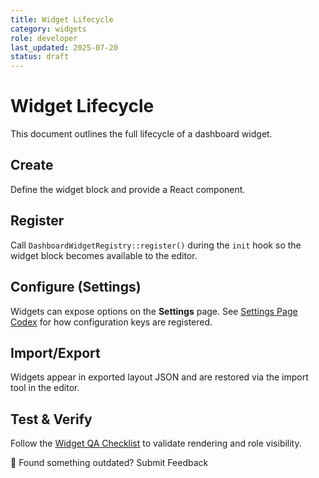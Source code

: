 ```yaml
---
title: Widget Lifecycle
category: widgets
role: developer
last_updated: 2025-07-20
status: draft
---
```


# Widget Lifecycle

This document outlines the full lifecycle of a dashboard widget.

## Create
Define the widget block and provide a React component.

## Register
Call `DashboardWidgetRegistry::register()` during the `init` hook so the widget block becomes available to the editor.

## Configure (Settings)
Widgets can expose options on the **Settings** page. See [Settings Page Codex](../settings-page-codex.md) for how configuration keys are registered.

## Import/Export
Widgets appear in exported layout JSON and are restored via the import tool in the editor.

## Test & Verify
Follow the [Widget QA Checklist](../qa/widget-qa-checklist.md) to validate rendering and role visibility.

💬 Found something outdated? Submit Feedback
